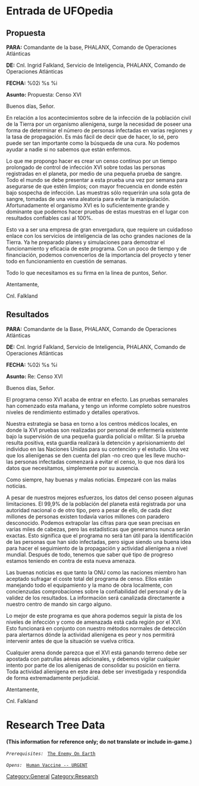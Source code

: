# Entrada de UFOpedia

## Propuesta

**PARA:** Comandante de la base, PHALANX, Comando de Operaciones
Atlánticas

**DE:** Cnl. Ingrid Falkland, Servicio de Inteligencia, PHALANX, Comando
de Operaciones Atlánticas

**FECHA:** %02i %s %i

**Asunto:** Propuesta: Censo XVI

Buenos días, Señor.

En relación a los acontecimientos sobre de la infección de la población
civil de la Tierra por un organismo alienígena, surge la necesidad de
poseer una forma de determinar el número de personas infectadas en
varias regiones y la tasa de propagación. Es más fácil de decir que de
hacer, lo sé, pero puede ser tan importante como la búsqueda de una
cura. No podemos ayudar a nadie si no sabemos que están enfermos.

Lo que me propongo hacer es crear un censo continuo por un tiempo
prolongado de control de infección XVI sobre todas las personas
registradas en el planeta, por medio de una pequeña prueba de sangre.
Todo el mundo se debe presentar a esta prueba una vez por semana para
asegurarse de que estén limpios; con mayor frecuencia en donde estén
bajo sospecha de infección. Las muestras sólo requerirán una sola gota
de sangre, tomadas de una vena aleatoria para evitar la manipulación.
Afortunadamente el organismo XVI es lo suficientemente grande y
dominante que podemos hacer pruebas de estas muestras en el lugar con
resultados confiables casi al 100%.

Esto va a ser una empresa de gran envergadura, que requiere un cuidadoso
enlace con los servicios de inteligencia de las ocho grandes naciones de
la Tierra. Ya he preparado planes y simulaciones para demostrar el
funcionamiento y eficacia de este programa. Con un poco de tiempo y de
financiación, podemos convencerlos de la importancia del proyecto y
tener todo en funcionamiento en cuestión de semanas.

Todo lo que necesitamos es su firma en la linea de puntos, Señor.

Atentamente,

Cnl. Falkland

## Resultados

**PARA:** Comandante de la Base, PHALANX, Comando de Operaciones
Atlánticas

**DE:** Cnl. Ingrid Falkland, Servicio de Inteligencia, PHALANX, Comando
de Operaciones Atlánticas

**FECHA:** %02i %s %i

**Asunto:** Re: Censo XVI

Buenos días, Señor.

El programa censo XVI acaba de entrar en efecto. Las pruebas semanales
han comenzado esta mañana, y tengo un informe completo sobre nuestros
niveles de rendimiento estimado y detalles operativos.

Nuestra estrategia se basa en torno a los centros médicos locales, en
donde la XVI pruebas son realizadas por personal de enfermería existente
bajo la supervisión de una pequeña guardia policial o militar. Si la
prueba resulta positiva, esta guardia realizará la detención y
aprisionamiento del individuo en las Naciones Unidas para su contención
y el estudio. Una vez que los alienígenas se den cuenta del plan -no
creo que les lleve mucho- las personas infectadas comenzará a evitar el
censo, lo que nos dará los datos que necesitamos, simplemente por su
ausencia.

Como siempre, hay buenas y malas noticias. Empezaré con las malas
noticias.

A pesar de nuestros mejores esfuerzos, los datos del censo poseen
algunas limitaciones. El 99,9% de la población del planeta está
registrada por una autoridad nacional o de otro tipo, pero a pesar de
ello, de cada diez millones de personas existen todavía varios millones
con paradero desconocido. Podemos extrapolar las cifras para que sean
precisas en varias miles de cabezas, pero las estadísticas que generamos
nunca serán exactas. Esto significa que el programa no será tan útil
para la identificación de las personas que han sido infectadas, pero
sigue siendo una buena idea para hacer el seguimiento de la propagación
y actividad alienígena a nivel mundial. Después de todo, tenemos que
saber qué tipo de progreso estamos teniendo en contra de esta nueva
amenaza.

Las buenas noticias es que tanto la ONU como las naciones miembro han
aceptado sufragar el coste total del programa de censo. Ellos están
manejando todo el equipamiento y la mano de obra localmente, con
concienzudas comprobaciones sobre la confiabilidad del personal y de la
validez de los resultados. La información será canalizada directamente a
nuestro centro de mando sin cargo alguno.

Lo mejor de este programa es que ahora podemos seguir la pista de los
niveles de infección y como de amenazada está cada región por el XVI.
Esto funcionará en conjunto con nuestro métodos normales de detección
para alertarnos dónde la actividad alienígena es peor y nos permitirá
intervenir antes de que la situación se vuelva critica.

Cualquier arena donde parezca que el XVI está ganando terreno debe ser
apostada con patrullas aéreas adicionales, y debemos vigilar cualquier
intento por parte de los alienígenas de consolidar su posición en
tierra. Toda actividad alienígena en este área debe ser investigada y
respondida de forma extremadamente perjudicial.

Atentamente,

Cnl. Falkland

# Research Tree Data

**(This information for reference only; do not translate or include
in-game.)**

*`Prerequisites:`*
` `[`The Enemy On Earth`](Aliens/The_Enemy_On_Earth "wikilink")

*`Opens:`*
` `[`Human Vaccine -- URGENT`](Research/Human_Vaccine_--_URGENT "wikilink")
` `

[Category:General](Category:General "wikilink")
[Category:Research](Category:Research "wikilink")